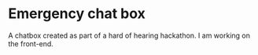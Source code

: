 # Emergency chat box 
 A chatbox created as part of a hard of hearing hackathon. I am working on the front-end. 
